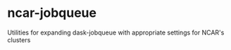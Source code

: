 # ncar-jobqueue
Utilities for expanding dask-jobqueue with appropriate settings for NCAR's clusters
